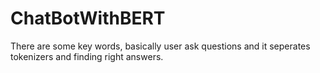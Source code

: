 # ChatBotWithBERT
There are some key words, basically user ask questions and it seperates tokenizers and finding right answers.
